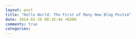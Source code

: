 ```yaml
---
layout: post
title: "Hello World: The First of Many New Blog Posts4"
date: 2014-02-26 00:16:44 +0200
comments: true
categories: 
---
```

